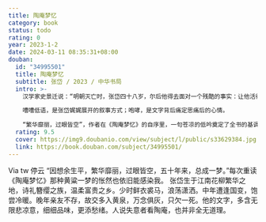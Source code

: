 ```yaml
---
title: 陶庵梦忆
category: book
status: todo
rating: 0
year: 2023-1-2
date: 2024-03-11 08:35:31+08:00
douban:
  id: "34995501"
  title: 陶庵梦忆
  subtitle: 张岱 / 2023 / 中华书局
  intro: >-
    汉学家史景迁说：“明朝灭亡时，张岱四十八岁，尔后他得去面对一个残酷的事实：让他活得多姿多彩的辉煌明朝，被各种竞逐的残暴、野心、绝望、贪婪力量所撕裂，土崩瓦解，蒙羞以终。他反复追思回想，事情愈是清晰，如迷雾笼罩的路径，于眼前重现，诸多遗忘的嘈嘈低语，也咆哮起来……”

    嘈嘈低语，是张岱娓娓展开的叙事方式；咆哮，是文字背后痛定思痛后的心情。

    “繁华靡丽，过眼皆空”，作者在《陶庵梦忆》的自序里，一句苍凉的低吟奠定了全书的基调。但是八卷本的《陶庵梦忆》作者写到的则都是自己往昔快乐的经历，品茗、赏花、观剧、访古、宴饮、雅集……奢华而不失优雅的场景，将种种世相展现在人们面前，往事并不如烟，张岱在娓娓的叙述中，寄托了自己的家园之悲，故国之痛。
  rating: 9.5
  cover: https://img9.doubanio.com/view/subject/l/public/s33629384.jpg
  link: https://book.douban.com/subject/34995501/
---
```


Via tw 停云 “因想余生平，繁华靡丽，过眼皆空，五十年来，总成一梦。”每次重读《陶庵梦忆》那种黄粱一梦的怅然也依旧能感染我。
张岱生于江南花柳繁华之地，诗礼簪缨之族，温柔富贵之乡。少时鲜衣裘马，浪荡潇洒。中年遭逢国变，饱尝冷暖。晚年亲友不存，故交多入黄泉，万念俱灰，只欠一死。他的文字，多含无限悲凉意，细细品味，更添愁绪。人说失意者看陶庵，也并非全无道理。

